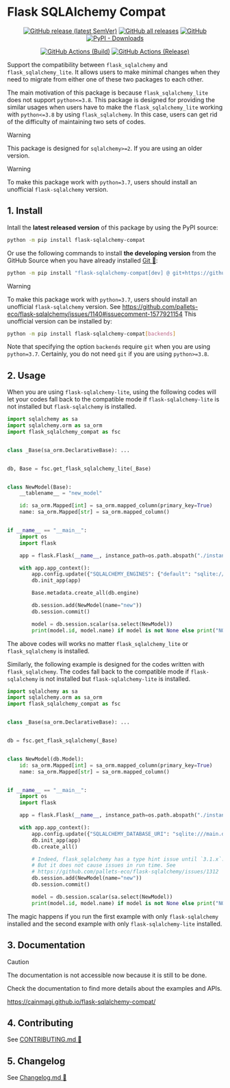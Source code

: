 # Flask SQLAlchemy Compat

<p align="center">
  <a href="https://github.com/cainmagi/flask-sqlalchemy-compat/releases/latest"><img alt="GitHub release (latest SemVer)" src="https://img.shields.io/github/v/release/cainmagi/flask-sqlalchemy-compat?logo=github&sort=semver&style=flat-square"></a>
  <a href="https://github.com/cainmagi/flask-sqlalchemy-compat/releases"><img alt="GitHub all releases" src="https://img.shields.io/github/downloads/cainmagi/flask-sqlalchemy-compat/total?logo=github&style=flat-square"></a>
  <a href="https://github.com/cainmagi/flask-sqlalchemy-compat/blob/main/LICENSE"><img alt="GitHub" src="https://img.shields.io/github/license/cainmagi/flask-sqlalchemy-compat?style=flat-square&logo=opensourceinitiative&logoColor=white"></a>
  <a href="https://pypi.org/project/flask-sqlalchemy-compat"><img alt="PyPI - Downloads" src="https://img.shields.io/pypi/dm/flask-sqlalchemy-compat?style=flat-square&logo=pypi&logoColor=white&label=pypi"/></a>
</p>
<p align="center">
  <a href="https://github.com/cainmagi/flask-sqlalchemy-compat/actions/workflows/python-package.yml"><img alt="GitHub Actions (Build)" src="https://img.shields.io/github/actions/workflow/status/cainmagi/flask-sqlalchemy-compat/python-package.yml?style=flat-square&logo=githubactions&logoColor=white&label=build"></a>
  <a href="https://github.com/cainmagi/flask-sqlalchemy-compat/actions/workflows/python-publish.yml"><img alt="GitHub Actions (Release)" src="https://img.shields.io/github/actions/workflow/status/cainmagi/flask-sqlalchemy-compat/python-publish.yml?style=flat-square&logo=githubactions&logoColor=white&label=release"></a>
</p>

Support the compatibility between `flask_sqlalchemy` and `flask_sqlalchemy_lite`. It allows users to make minimal changes when they need to migrate from either one of these two packages to each other.

The main motivation of this package is because `flask_sqlalchemy_lite` does not support `python<=3.8`. This package is designed for providing the similar usages when users have to make the `flask_sqlalchemy_lite` working with `python<=3.8` by using `flask_sqlalchemy`. In this case, users can get rid of the difficulty of maintaining two sets of codes.

> [!WARNING]
> This package is designed for `sqlalchemy>=2`. If you are using an older version.

> [!WARNING]
> To make this package work with `python=3.7`, users should install an unofficial `flask-sqlalchemy` version.

## 1. Install

Intall the **latest released version** of this package by using the PyPI source:

``` sh
python -m pip install flask-sqlalchemy-compat
```

Or use the following commands to install **the developing version** from the GitHub Source when you have already installed [Git :hammer:][tool-git]:

```sh
python -m pip install "flask-sqlalchemy-compat[dev] @ git+https://github.com/cainmagi/flask-sqlalchemy-compat.git"
```

> [!WARNING]
> To make this package work with `python=3.7`, users should install an unofficial `flask-sqlalchemy` version. See
> https://github.com/pallets-eco/flask-sqlalchemy/issues/1140#issuecomment-1577921154
> This unofficial version can be installed by:
> ```sh
> python -m pip install flask-sqlalchemy-compat[backends]
> ```
> Note that specifying the option `backends` require `git` when you are using `python=3.7`. Certainly, you do not need `git` if you are using `python>=3.8`.

## 2. Usage

When you are using `flask-sqlalchemy-lite`, using the following codes will let your codes fall back to the compatible mode if `flask-sqlalchemy-lite` is not installed but `flask-sqlalchemy` is installed.

```python
import sqlalchemy as sa
import sqlalchemy.orm as sa_orm
import flask_sqlalchemy_compat as fsc


class _Base(sa_orm.DeclarativeBase): ...


db, Base = fsc.get_flask_sqlalchemy_lite(_Base)


class NewModel(Base):
    __tablename__ = "new_model"

    id: sa_orm.Mapped[int] = sa_orm.mapped_column(primary_key=True)
    name: sa_orm.Mapped[str] = sa_orm.mapped_column()


if __name__ == "__main__":
    import os
    import flask

    app = flask.Flask(__name__, instance_path=os.path.abspath("./instance"))

    with app.app_context():
        app.config.update({"SQLALCHEMY_ENGINES": {"default": "sqlite:///main.db"}})
        db.init_app(app)

        Base.metadata.create_all(db.engine)

        db.session.add(NewModel(name="new"))
        db.session.commit()

        model = db.session.scalar(sa.select(NewModel))
        print(model.id, model.name) if model is not None else print("NOT FOUND.")
```

The above codes will works no matter `flask_sqlalchemy_lite` or `flask_sqlalchemy` is installed.

Similarly, the following example is designed for the codes written with `flask_sqlalchemy`. The codes fall back to the compatible mode if `flask-sqlalchemy` is not installed but `flask-sqlalchemy-lite` is installed.

```python
import sqlalchemy as sa
import sqlalchemy.orm as sa_orm
import flask_sqlalchemy_compat as fsc


class _Base(sa_orm.DeclarativeBase): ...


db = fsc.get_flask_sqlalchemy(_Base)


class NewModel(db.Model):
    id: sa_orm.Mapped[int] = sa_orm.mapped_column(primary_key=True)
    name: sa_orm.Mapped[str] = sa_orm.mapped_column()


if __name__ == "__main__":
    import os
    import flask

    app = flask.Flask(__name__, instance_path=os.path.abspath("./instance"))

    with app.app_context():
        app.config.update({"SQLALCHEMY_DATABASE_URI": "sqlite:///main.db"})
        db.init_app(app)
        db.create_all()

        # Indeed, flask_sqlalchemy has a type hint issue until `3.1.x`.
        # But it does not cause issues in run time. See
        # https://github.com/pallets-eco/flask-sqlalchemy/issues/1312
        db.session.add(NewModel(name="new"))
        db.session.commit()

        model = db.session.scalar(sa.select(NewModel))
        print(model.id, model.name) if model is not None else print("NOT FOUND.")
```

The magic happens if you run the first example with only `flask-sqlalchemy` installed and the second example with only `flask-sqlalchemy-lite` installed.

## 3. Documentation

> [!CAUTION]
> The documentation is not accessible now because it is still to be done.

Check the documentation to find more details about the examples and APIs.

https://cainmagi.github.io/flask-sqlalchemy-compat/

## 4. Contributing

See [CONTRIBUTING.md :book:][link-contributing]

## 5. Changelog

See [Changelog.md :book:][link-changelog]

[tool-git]:https://git-scm.com/downloads

[link-contributing]:https://github.com/cainmagi/flask-sqlalchemy-compat/blob/main/CONTRIBUTING.md
[link-changelog]:https://github.com/cainmagi/flask-sqlalchemy-compat/blob/main/Changelog.md
